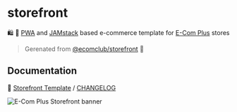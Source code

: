# storefront

:shopping: :rocket:
[PWA](https://developers.google.com/web/progressive-web-apps) and
[JAMstack](https://jamstack.org/)
based e-commerce template for
[E-Com Plus](https://www.e-com.plus)
stores

> Gerenated from [@ecomclub/storefront](https://github.com/ecomclub/storefront) :rocket:

## Documentation

:page_with_curl: [Storefront Template](https://github.com/ecomclub/storefront-template#storefront-template)
/ [CHANGELOG](https://github.com/ecomclub/storefront-template/blob/master/CHANGELOG.md)

![E-Com Plus Storefront banner](https://repository-images.githubusercontent.com/183649678/1c624a80-3180-11ea-8761-1f45e0f675a5)

